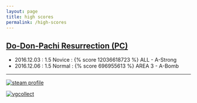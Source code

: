 ```yaml
---
layout: page
title: high scores
permalink: /high-scores
---
```

## [Do-Don-Pachi Resurrection (PC)](http://www.caveshmups.com/dodonpachi)

- 2016.12.03 : 1.5 Novice : {% score 12036618723 %} ALL - A-Strong
- 2016.12.06 : 1.5 Normal : {% score 696955613 %} AREA 3 - A-Bomb

---

[![steam profile](http://steamsignature.com/profile/english/76561197982255149.png)](http://steamcommunity.com/id/komidore64/)

[![vgcollect](http://vgcollect.com/sig/komidore64.jpg)](http://vgcollect.com/komidore64)
